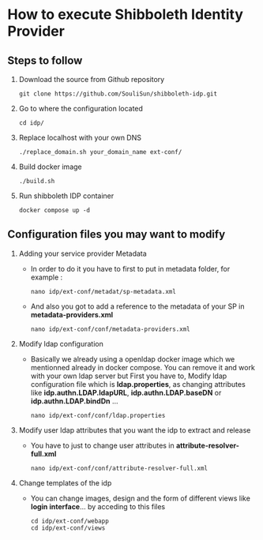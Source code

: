 # How to execute Shibboleth Identity Provider
## Steps to follow
1. Download the source from Github repository
   ```
   git clone https://github.com/SouliSun/shibboleth-idp.git
    ```
2. Go to where the configuration located
   ```
   cd idp/
   ```
3. Replace localhost with your own DNS
   ```
   ./replace_domain.sh your_domain_name ext-conf/
   ```
4. Build docker image
      ```
   ./build.sh
   ```
5. Run shibboleth IDP container
   ```
   docker compose up -d
   ```
## Configuration files you may want to modify
1. Adding your service provider Metadata
   
   - In order to do it you have to first to put in metadata folder, for example :
      ```
      nano idp/ext-conf/metadat/sp-metadata.xml
      ```
  
   - And also you got to add a reference to the metadata of your SP in **metadata-providers.xml**
      ```
      nano idp/ext-conf/conf/metadata-providers.xml
      ```
      
3. Modify ldap configuration
   - Basically we already using a openldap docker image which we mentionned already in docker compose. You can remove it and work with your own ldap server but First you have to, Modify ldap configuration file which is **ldap.properties**, as changing attributes like **idp.authn.LDAP.ldapURL**, **idp.authn.LDAP.baseDN** or **idp.authn.LDAP.bindDn** ...
       ```
      nano idp/ext-conf/conf/ldap.properties
      ```
       
4. Modify user ldap attributes that you want the idp to extract and release
   - You have to just to change user attributes in **attribute-resolver-full.xml**
     ```
     nano idp/ext-conf/conf/attribute-resolver-full.xml
     ```
     
5. Change templates of the idp
   - You can change images, design and the form of different views like **login interface**... by acceding to this files
     ```
     cd idp/ext-conf/webapp
     cd idp/ext-conf/views
      ```
     

